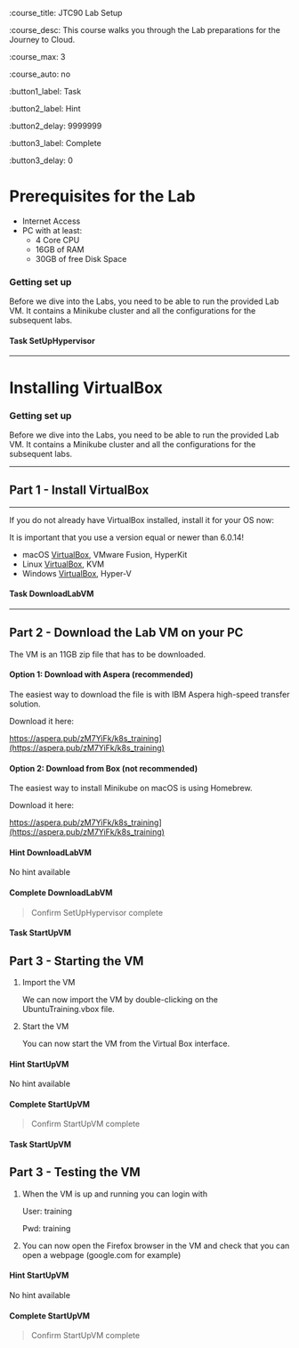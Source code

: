 
:course_title: JTC90 Lab Setup

:course_desc: This course walks you through the Lab preparations for the Journey to Cloud.

:course_max: 3


:course_auto: no

:button1_label: Task

:button2_label: Hint

:button2_delay: 9999999

:button3_label: Complete

:button3_delay: 0



# Prerequisites for the Lab

- Internet Access
- PC with at least:
  - 4 Core CPU
  - 16GB of RAM
  - 30GB of free Disk Space





### Getting set up

Before we dive into the Labs, you need to be able to run the provided Lab VM. It contains a Minikube cluster and all the configurations for the subsequent labs. 





#### Task SetUpHypervisor

----
# Installing VirtualBox

### Getting set up

Before we dive into the Labs, you need to be able to run the provided Lab VM. It contains a Minikube cluster and all the configurations for the subsequent labs. 

----

## Part 1 - Install VirtualBox

----

If you do not already have VirtualBox installed, install it for your OS now:

It is important that you use a version equal or newer than 6.0.14!

* macOS	[VirtualBox](https://www.virtualbox.org/wiki/Downloads), VMware Fusion, HyperKit
* Linux	[VirtualBox](https://www.virtualbox.org/wiki/Downloads), KVM
* Windows	[VirtualBox](https://www.virtualbox.org/wiki/Downloads), Hyper-V

    
  



#### Task DownloadLabVM

----

## Part 2 - Download the Lab VM on your PC

The VM is an 11GB zip file that has to be downloaded.



#### Option 1: Download with Aspera (recommended)

The easiest way to download the file is with IBM Aspera high-speed transfer solution.

Download it here:

https://aspera.pub/zM7YiFk/k8s_training](https://aspera.pub/zM7YiFk/k8s_training)



#### Option 2: Download from Box (not recommended)

The easiest way to install Minikube on macOS is using Homebrew.

Download it here:

https://aspera.pub/zM7YiFk/k8s_training](https://aspera.pub/zM7YiFk/k8s_training)





#### Hint DownloadLabVM

No hint available

#### Complete DownloadLabVM

> Confirm SetUpHypervisor complete







#### Task StartUpVM



## Part 3 - Starting the VM

1. Import the VM

   We can now import the VM by double-clicking on the UbuntuTraining.vbox file.

   

2. Start the VM

   You can now start the VM from the Virtual Box interface.



#### Hint StartUpVM

No hint available

#### Complete StartUpVM

> Confirm StartUpVM complete







#### Task StartUpVM



## Part 3 - Testing the VM

1. When the VM is up and running you can login with

   User: training

   Pwd: training

2. You can now open the Firefox browser in the VM and check that you can open a webpage (google.com for example)

#### Hint StartUpVM

No hint available

#### Complete StartUpVM

> Confirm StartUpVM complete



